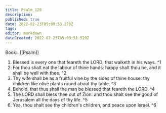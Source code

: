 ```yaml
---
title: Psalm_128
description: 
published: true
date: 2022-02-23T05:09:53.270Z
tags: 
editor: markdown
dateCreated: 2022-02-23T05:09:51.529Z
---
```


 Book:: [[Psalm]]
 1. Blessed is every one that feareth the LORD; that walketh in his ways. ^1
 2. For thou shalt eat the labour of thine hands: happy shalt thou be, and it shall be well with thee. ^2
 3. Thy wife shall be as a fruitful vine by the sides of thine house: thy children like olive plants round about thy table. ^3
 4. Behold, that thus shall the man be blessed that feareth the LORD. ^4
 5. The LORD shall bless thee out of Zion: and thou shalt see the good of Jerusalem all the days of thy life. ^5
 6. Yea, thou shalt see thy children's children, and peace upon Israel. ^6

